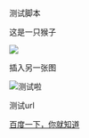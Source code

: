 测试脚本

这是一只猴子

![](http://ac-QYgvX1CC.clouddn.com/f7597bfa8d7d5689.jpg)

插入另一张图

![测试啦](http://ac-QYgvX1CC.clouddn.com/cff0c1ad18d9786e.png)

测试url

[百度一下，你就知道](http://www.baidu.com)
